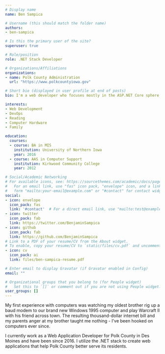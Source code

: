 ```yaml
---
# Display name
name: Ben Sampica

# Username (this should match the folder name)
authors:
- ben-sampica

# Is this the primary user of the site?
superuser: true

# Role/position
role: .NET Stack Developer

# Organizations/Affiliations
organizations:
- name: Polk County Administration
  url: "https://www.polkcountyiowa.gov"

# Short bio (displayed in user profile at end of posts)
bio: I'm a web developer who focuses mostly in the ASP.NET Core sphere. When not playing hard I enjoy reading, building computers, and spending time with my family. 

interests:
- Web Development
- DevOps
- Reading
- Computer Hardware
- Family

education:
  courses:
  - course: BA in MIS
    institution: University of Northern Iowa
    year: 2016
  - course: AAS in Computer Support
    institution: Kirkwood Community College
    year: 2012

# Social/Academic Networking
# For available icons, see: https://sourcethemes.com/academic/docs/page-builder/#icons
#   For an email link, use "fas" icon pack, "envelope" icon, and a link in the
#   form "mailto:your-email@example.com" or "#contact" for contact widget.
social:
- icon: envelope
  icon_pack: fas
  link: '#contact'  # For a direct email link, use "mailto:test@example.org".
- icon: twitter
  icon_pack: fab
  link: https://twitter.com/BenjaminSampica
- icon: github
  icon_pack: fab
  link: https://github.com/BenjaminSampica
# Link to a PDF of your resume/CV from the About widget.
# To enable, copy your resume/CV to `static/files/cv.pdf` and uncomment the lines below.
- icon: cv
  icon_pack: ai
  link: files/ben-sampica-resume.pdf

# Enter email to display Gravatar (if Gravatar enabled in Config)
email: ""

# Organizational groups that you belong to (for People widget)
#   Set this to `[]` or comment out if you are not using People widget.
user_groups: []
---
```


My first experience with computers was watching my oldest brother rig up a baud modem to our brand new Windows 1995 computer and play Warcraft II with his friend across town.
The resulting thousand-dollar internet bill and my parents anger at my brother taught me nothing - I've been hooked on computers ever since.

I currently work as a Web Application Developer for Polk County in Des Moines and have been since 2016. I utilize the .NET stack to create web applications that help Polk County better serve its residents.

